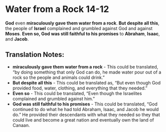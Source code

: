 Water from a Rock 14-12
=========================


**God** even **miraculously gave them water from a rock**. **But despite
all this**, the people of **Israel** complained and grumbled against God
and against **Moses**. **Even so, God was still faithful to his promises**
to **Abraham**, **Isaac**, and **Jacob**.

Translation Notes:
------------------

-   **miraculously gave them water from a rock** - This could be
    translated, “by doing something that only God can do, he made
    water pour out of a rock so the people and animals could drink.”
-   **But despite all this** - This could be translated as, “But even
    though God provided food, water, clothing, and everything that
    they needed.”
-   **Even so** - This could be translated, “Even though the Israelites
    complained and grumbled against him.”
-   **God was still faithful to his promises** - This could be
    translated, “God continued to do what he had told Abraham, Isaac,
    and Jacob he would do.” He provided their descendants with what
    they needed so they that could live and become a great nation and
    eventually own the land of Canaan.


